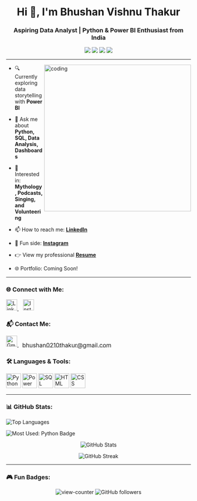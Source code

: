 <h1 align="center">Hi 👋, I'm Bhushan Vishnu Thakur</h1>
<h3 align="center">Aspiring Data Analyst | Python & Power BI Enthusiast from India</h3>

 <p align="center">
<img src="https://img.shields.io/badge/Age-21-blue" />
  <img src="https://img.shields.io/badge/Focus-Data%20Analyst-blue" />
  <img src="https://img.shields.io/badge/Lives-Panvel,%20Maharashtra-blue" />
  <img src="https://img.shields.io/badge/Languages-English,%20Hindi%20%26%20Marathi-blue" />
</p>
<hr>

<img align="right" alt="coding" width="400" src="https://media.giphy.com/media/qgQUggAC3Pfv687qPC/giphy.gif" />

- 🔍 Currently exploring data storytelling with **Power BI**
    
- 💬 Ask me about **Python, SQL, Data Analysis, Dashboards**
  
- 🎯 Interested in: **Mythology, Podcasts, Singing, and Volunteering**
  
- 📫 How to reach me: **[LinkedIn](https://linkedin.com/in/bhushan-thakur-48b79222a)**
   
- 📸 Fun side: **[Instagram](https://www.instagram.com/bhushanthakur0210/)**
  
- 👉 View my professional **[Resume](https://drive.google.com/file/d/1Fs_yt-cL2MT4kT3QaxHb51BM78hJ-jev/view?usp=sharing)**
  
- 🌐 Portfolio: Coming Soon!

---

### 🌐 Connect with Me:
<p align="left">
  <a href="https://linkedin.com/in/bhushan-thakur-48b79222a" target="_blank">
    <img src="https://cdn-icons-png.flaticon.com/512/174/174857.png" alt="LinkedIn" width="30" height="30" />
  </a>
  &nbsp;&nbsp;
  <a href="https://www.instagram.com/bhushanthakur0210/" target="_blank">
    <img src="https://cdn-icons-png.flaticon.com/512/2111/2111463.png" alt="Instagram" width="30" height="30" />
  </a>
</p>

<h3 align="left">📬 Contact Me:</h3>
<p align="left">
  <a href="mailto:bhushan0210thakur@gmail.com" target="_blank">
    <img src="https://cdn.jsdelivr.net/npm/simple-icons@v5/icons/gmail.svg" alt="Gmail" width="30" height="30" />
    <span style="font-size: 16px; margin-left: 10px; vertical-align: middle;">bhushan0210thakur@gmail.com</span>
  </a>
</p>


### 🛠️ Languages & Tools:
<p align="left">
  <img src="https://cdn.jsdelivr.net/gh/devicons/devicon/icons/python/python-original.svg" width="40" height="40" alt="Python" />
  <img src="https://img.icons8.com/color/48/000000/power-bi.png" width="40" height="40" alt="Power BI"/>
  <img src="https://cdn.jsdelivr.net/gh/devicons/devicon/icons/mysql/mysql-original-wordmark.svg" width="40" height="40" alt="SQL" />
  <img src="https://cdn.jsdelivr.net/gh/devicons/devicon/icons/html5/html5-original.svg" width="40" height="40" alt="HTML" />
  <img src="https://cdn.jsdelivr.net/gh/devicons/devicon/icons/css3/css3-original.svg" width="40" height="40" alt="CSS" />
</p>

---

### 📊 GitHub Stats:
<p align="left">
  <img src="https://github-readme-stats.vercel.app/api/top-langs/?username=BhushanThakur0210&layout=compact&theme=radical&langs_count=6" alt="Top Languages" />
</p>

<p align="left">
  <img src="https://img.shields.io/badge/MOST_USED-PYTHON-blue?style=for-the-badge&logo=python&logoColor=white" alt="Most Used: Python Badge" />
</p>

<p align="center">
  <img src="https://github-readme-stats.vercel.app/api?username=BhushanThakur0210&show_icons=true&theme=radical" alt="GitHub Stats" />
</p>

<p align="center">
  <img src="https://github-readme-streak-stats.herokuapp.com/?user=BhushanThakur0210&theme=radical" alt="GitHub Streak" />
</p>


---

### 🎮 Fun Badges:

<p align="center">
  <img src="https://komarev.com/ghpvc/?username=BhushanThakur0210&label=Profile%20views&color=0e75b6&style=flat" alt="view-counter" />
  <img src="https://img.shields.io/github/followers/BhushanThakur0210?label=Follow&style=social" alt="GitHub followers" />
</p>
